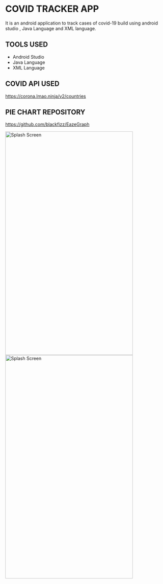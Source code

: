 # COVID TRACKER APP

It is an android application to track cases of covid-19 build using android studio , Java Language and XML language.

## TOOLS USED

* Android Studio
* Java Language
* XML Language

## COVID API USED
https://corona.lmao.ninja/v2/countries

## PIE CHART REPOSITORY
https://github.com/blackfizz/EazeGraph

<img src="https://user-images.githubusercontent.com/63090622/151220415-1c32dab9-8dc3-4eb1-83d7-9a4a7bb502ec.jpeg" alt="Splash Screen" width="400" height="700">
<img src="(https://user-images.githubusercontent.com/63090622/151220421-044153a7-34cb-48c5-b877-084e371a08f5.jpeg" alt="Splash Screen" width="400" height="700">


